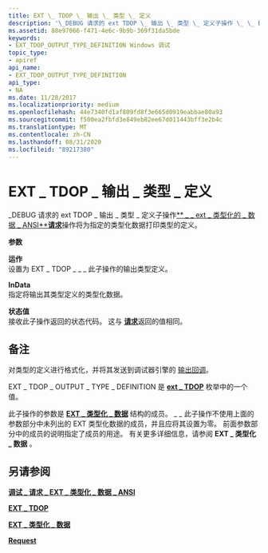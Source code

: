 ```yaml
---
title: EXT \_ TDOP \_ 输出 \_ 类型 \_ 定义
description: '\_DEBUG 请求的 ext TDOP \_ 输出 \_ 类型 \_ 定义子操作 \_ \_ Ext \_ 类型化 \_ \_ 的数据 ANSI 请求操作将为指定的类型化数据打印类型的定义。'
ms.assetid: 88e97066-f471-4e6c-9b9b-369f31da5bde
keywords:
- EXT_TDOP_OUTPUT_TYPE_DEFINITION Windows 调试
topic_type:
- apiref
api_name:
- EXT_TDOP_OUTPUT_TYPE_DEFINITION
api_type:
- NA
ms.date: 11/28/2017
ms.localizationpriority: medium
ms.openlocfilehash: 44e7340fd1af809fd8f3e665d0919eabbae80a93
ms.sourcegitcommit: f500ea2fbfd3e849eb82ee67d011443bff3e2b4c
ms.translationtype: MT
ms.contentlocale: zh-CN
ms.lasthandoff: 08/31/2020
ms.locfileid: "89217380"
---
```

# <a name="ext_tdop_output_type_definition"></a>EXT \_ TDOP \_ 输出 \_ 类型 \_ 定义


\_DEBUG 请求的 ext TDOP \_ 输出 \_ 类型 \_ 定义子操作[** \_ \_ ext \_ 类型化的 \_ 数据 \_ ANSI**](debug-request-ext-typed-data-ansi.md)[**请求**](request.md)操作将为指定的类型化数据打印类型的定义。

**参数**

<span id="Operation"></span><span id="operation"></span><span id="OPERATION"></span>**运作**  
设置为 EXT \_ TDOP \_ \_ \_ 此子操作的输出类型定义。

<span id="InData"></span><span id="indata"></span><span id="INDATA"></span>**InData**  
指定将输出其类型定义的类型化数据。

<span id="Status"></span><span id="status"></span><span id="STATUS"></span>**状态值**  
接收此子操作返回的状态代码。 这与 [**请求**](request.md)返回的值相同。

<a name="remarks"></a>备注
-------

对类型的定义进行格式化，并将其发送到调试器引擎的 [输出回调](./using-input-and-output.md#output-callbacks)。

EXT \_ TDOP \_ OUTPUT \_ TYPE \_ DEFINITION 是 [**ext \_ TDOP**](/windows-hardware/drivers/ddi/wdbgexts/ne-wdbgexts-_ext_tdop) 枚举中的一个值。

此子操作的参数是 [**EXT \_ 类型化 \_ 数据**](/windows-hardware/drivers/ddi/wdbgexts/ns-wdbgexts-_ext_typed_data) 结构的成员。 \_ \_ 此子操作不使用上面的参数部分中未列出的 EXT 类型化数据的成员，并且应将其设置为零。 前面参数部分中的成员的说明指定了成员的用途。 有关更多详细信息，请参阅 **EXT \_ 类型化 \_ 数据** 。

## <a name="span-idsee_alsospansee-also"></a><span id="see_also"></span>另请参阅


[**调试 \_ 请求 \_ EXT \_ 类型化 \_ 数据 \_ ANSI**](debug-request-ext-typed-data-ansi.md)

[**EXT \_ TDOP**](/windows-hardware/drivers/ddi/wdbgexts/ne-wdbgexts-_ext_tdop)

[**EXT \_ 类型化 \_ 数据**](/windows-hardware/drivers/ddi/wdbgexts/ns-wdbgexts-_ext_typed_data)

[**Request**](request.md)

 


